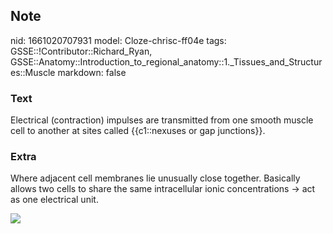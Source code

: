## Note
nid: 1661020707931
model: Cloze-chrisc-ff04e
tags: GSSE::!Contributor::Richard_Ryan, GSSE::Anatomy::Introduction_to_regional_anatomy::1._Tissues_and_Structures::Muscle
markdown: false

### Text
<div class="toggle">
  Electrical (contraction) impulses are transmitted from one smooth
  muscle cell to another at sites called {{c1::nexuses or gap
  junctions}}.
</div>

### Extra
<p id="1a60055c-79c2-4e7c-8b73-4b2857a868e0" class="">Where
adjacent cell membranes lie unusually close together. Basically
allows two cells to share the same intracellular ionic
concentrations → act as one electrical unit.
<p id="1a60055c-79c2-4e7c-8b73-4b2857a868e0" class=""><img src= 
"Architecture-of-the-myometrial-smooth-muscle-cell-The-cytoskeleton-of-the-myometrium.png">
